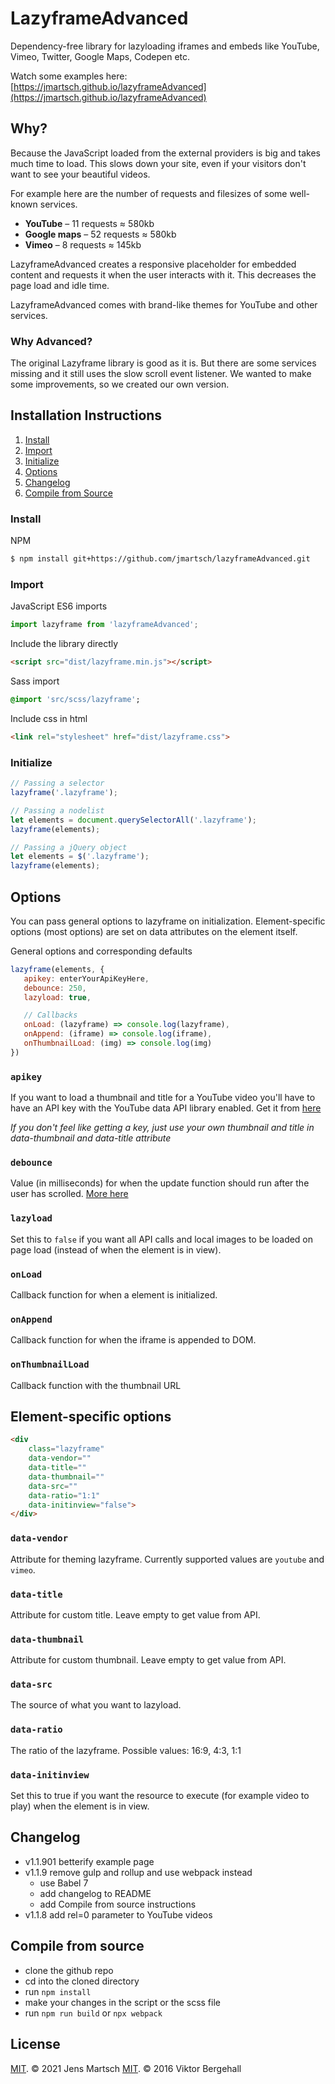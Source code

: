 # LazyframeAdvanced

[comment]: <> ([![npm version]&#40;https://badge.fury.io/js/lazyframeAdvanced.svg&#41;]&#40;https://badge.fury.io/js/lazyframeAdvanced&#41;)

Dependency-free library for lazyloading iframes and embeds like YouTube, Vimeo, Twitter, Google Maps, Codepen etc.

Watch some examples here: [https://jmartsch.github.io/lazyframeAdvanced](https://jmartsch.github.io/lazyframeAdvanced)

## Why?

Because the JavaScript loaded from the external providers is big and takes much time to load. This slows down your site, even if your visitors don't want to see your beautiful videos.

For example here are the number of requests and filesizes of some well-known services.

* **YouTube** – 11 requests ≈ 580kb
* **Google maps** – 52 requests ≈ 580kb
* **Vimeo** – 8 requests ≈ 145kb

LazyframeAdvanced creates a responsive placeholder for embedded content and requests it when the user interacts with it. This decreases the page load and idle time.

LazyframeAdvanced comes with brand-like themes for YouTube and other services.

### Why Advanced?

The original Lazyframe library is good as it is.
But there are some services missing and it still uses the slow scroll event listener.
We wanted to make some improvements, so we created our own version.

## Installation Instructions
1. [Install](#install)
2. [Import](#import)
3. [Initialize](#Initialize)
4. [Options](#options)
5. [Changelog](#changelog)
5. [Compile from Source](#compile-from-source)

### Install

NPM

```bash
$ npm install git+https://github.com/jmartsch/lazyframeAdvanced.git
```

### Import

JavaScript ES6 imports

```js
import lazyframe from 'lazyframeAdvanced';
```

Include the library directly

```html
<script src="dist/lazyframe.min.js"></script>
```

Sass import

```sass
@import 'src/scss/lazyframe';
```

Include css in html

```html
<link rel="stylesheet" href="dist/lazyframe.css">
```

### Initialize

```js
// Passing a selector
lazyframe('.lazyframe');

// Passing a nodelist
let elements = document.querySelectorAll('.lazyframe');
lazyframe(elements);

// Passing a jQuery object
let elements = $('.lazyframe');
lazyframe(elements);
```

## Options

You can pass general options to lazyframe on initialization. Element-specific options (most options) are set on data attributes on the element itself.

General options and corresponding defaults

```js
lazyframe(elements, {
   apikey: enterYourApiKeyHere,
   debounce: 250,
   lazyload: true,

   // Callbacks
   onLoad: (lazyframe) => console.log(lazyframe),
   onAppend: (iframe) => console.log(iframe),
   onThumbnailLoad: (img) => console.log(img)
})
```

### `apikey`

If you want to load a thumbnail and title for a YouTube video you'll have to have an API key with the YouTube data API library enabled. Get it from [here](https://console.developers.google.com/)

_If you don't feel like getting a key, just use your own thumbnail and title in data-thumbnail and data-title attribute_

### `debounce`

Value (in milliseconds) for when the update function should run after the user has scrolled. [More here](https://css-tricks.com/the-difference-between-throttling-and-debouncing/)

### `lazyload`

Set this to `false` if you want all API calls and local images to be loaded on page load (instead of when the element is in view).

### `onLoad`

Callback function for when a element is initialized.

### `onAppend`

Callback function for when the iframe is appended to DOM.

### `onThumbnailLoad`

Callback function with the thumbnail URL

## Element-specific options

```html
<div
    class="lazyframe"
    data-vendor=""
    data-title=""
    data-thumbnail=""
    data-src=""
    data-ratio="1:1"
    data-initinview="false">
</div>
```

### `data-vendor`

Attribute for theming lazyframe. Currently supported values are `youtube` and `vimeo`.

### `data-title`

Attribute for custom title. Leave empty to get value from API.

### `data-thumbnail`

Attribute for custom thumbnail. Leave empty to get value from API.

### `data-src`

The source of what you want to lazyload.

### `data-ratio`

The ratio of the lazyframe. Possible values: 16:9, 4:3, 1:1

### `data-initinview`

Set this to true if you want the resource to execute (for example video to play) when the element is in view.

## Changelog
* v1.1.901 betterify example page
* v1.1.9 remove gulp and rollup and use webpack instead
    * use Babel 7
    * add changelog to README
    * add Compile from source instructions
* v1.1.8 add rel=0 parameter to YouTube videos

## Compile from source
* clone the github repo
* cd into the cloned directory
* run `npm install`
* make your changes in the script or the scss file
* run `npm run build` or `npx webpack`

## License

[MIT](https://opensource.org/licenses/MIT). © 2021 Jens Martsch
[MIT](https://opensource.org/licenses/MIT). © 2016 Viktor Bergehall
